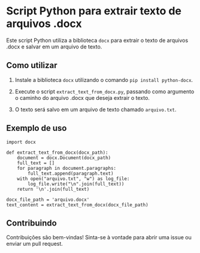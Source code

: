 # Script Python para extrair texto de arquivos .docx

Este script Python utiliza a biblioteca `docx` para extrair o texto de arquivos .docx e salvar em um arquivo de texto.

## Como utilizar

1. Instale a biblioteca `docx` utilizando o comando `pip install python-docx`.

2. Execute o script `extract_text_from_docx.py`, passando como argumento o caminho do arquivo .docx que deseja extrair o texto.

3. O texto será salvo em um arquivo de texto chamado `arquivo.txt`.

## Exemplo de uso

```
import docx

def extract_text_from_docx(docx_path):
    document = docx.Document(docx_path)
    full_text = []
    for paragraph in document.paragraphs:
        full_text.append(paragraph.text)
    with open("arquivo.txt", "w") as log_file:
        log_file.write("\n".join(full_text))
    return '\n'.join(full_text)

docx_file_path = 'arquivo.docx'
text_content = extract_text_from_docx(docx_file_path)
```

## Contribuindo

Contribuições são bem-vindas! Sinta-se à vontade para abrir uma issue ou enviar um pull request.
